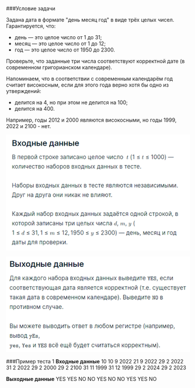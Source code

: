 ###Условие задачи

Задана дата в формате "день месяц год" в виде трёх целых чисел. Гарантируется, что:

* день — это целое число от 1 до 31;
* месяц — это целое число от 1 до 12;
* год — это целое число от 1950 до 2300.

Проверьте, что заданные три числа соответствуют корректной дате (в современном григорианском календаре).

Напоминаем, что в соответствии с современным календарём год считает високосным, если для этого года верно хотя бы одно из утверждений:

* делится на 4, но при этом не делится на 100;
* делится на 400.

Например, годы 2012 и 2000 являются високосными, но годы 1999, 2022 и 2100 - нет.

![Alt text](input.png)

![Alt text](output.png)

###Пример теста 1
__Входные данные__
10
10 9 2022
21 9 2022
29 2 2022
31 2 2022
29 2 2000
29 2 2100
31 11 1999
31 12 1999
29 2 2024
29 2 2023

__Выходные данные__
YES
YES
NO
NO
YES
NO
NO
YES
YES
NO
